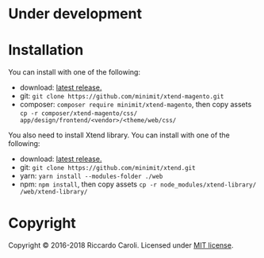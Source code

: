 
# Under development

# Installation

You can install with one of the following:
* download: [latest release.](https://github.com/minimit/xtend-magento/releases/latest)
* git: `git clone https://github.com/minimit/xtend-magento.git`
* composer: `composer require minimit/xtend-magento`, then copy assets `cp -r composer/xtend-magento/css/ 
app/design/frontend/<vendor>/<theme/web/css/`

You also need to install Xtend library.
You can install with one of the following:
* download: [latest release.](https://github.com/minimit/xtend/releases/latest)
* git: `git clone https://github.com/minimit/xtend.git`
* yarn: `yarn install --modules-folder ./web`
* npm: `npm install`, then copy assets `cp -r node_modules/xtend-library/ 
/web/xtend-library/`

# Copyright

Copyright © 2016-2018 Riccardo Caroli. Licensed under [MIT license](http://www.opensource.org/licenses/mit-license.php).

